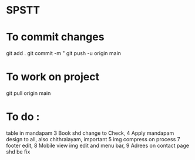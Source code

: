 # SPSTT

# To commit changes
git add .
git commit -m "<Commit message>
git push -u origin main

# To work on project
git pull origin main

# To do : 

table in mandapam 
3 Book shd change to Check,
4 Apply mandapam design to all, also chithralayam, important
5 img compress on process
7 footer edit,
8 Mobile view img edit and menu bar,
9 Adrees on contact page shd be fix

